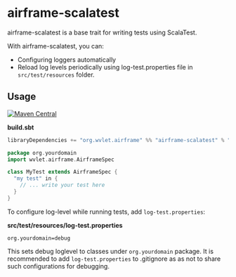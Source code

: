 airframe-scalatest
=== 

airframe-scalatest is a base trait for writing tests using ScalaTest.

With airframe-scalatest, you can: 
- Configuring loggers automatically 
- Reload log levels periodically using log-test.properties file in `src/test/resources` folder.

## Usage

[![Maven Central](https://maven-badges.herokuapp.com/maven-central/org.wvlet.airframe/airframe-scalatest_2.12/badge.svg)](https://maven-badges.herokuapp.com/maven-central/org.wvlet.airframe/airframe-scalatest_2.12/)

**build.sbt**
```scala
libraryDependencies += "org.wvlet.airframe" %% "airframe-scalatest" % "(version)" % "test"
```


```scala
package org.yourdomain
import wvlet.airframe.AirframeSpec

class MyTest extends AirframeSpec {
  "my test" in {
    // ... write your test here  
  }
}
```

To configure log-level while running tests, add `log-test.properties`:

**src/test/resources/log-test.properties**
```
org.yourdomain=debug
```

This sets debug loglevel to classes under `org.yourdomain` package. It is recommended to add `log-test.properties` 
to .gitignore as as not to share such configurations for debugging.
